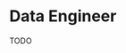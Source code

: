 # Data Engineer

<!--
https://www.linkedin.com/learning/data-engineering-foundations/what-is-data-engineering

https://app.pluralsight.com/paths/certificate/data-engineering-with-google-cloud
https://app.pluralsight.com/paths/certificate/microsoft-azure-data-engineer-dp-200
https://app.pluralsight.com/paths/skill/data-engineering-on-google-cloud-platform

https://www.linkedin.com/learning/data-science-foundations-data-engineering/welcome
-->

TODO
